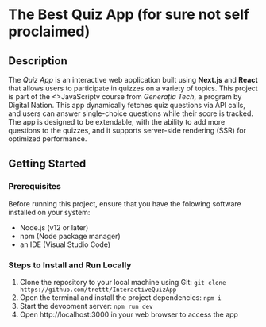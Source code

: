 # The Best Quiz App (for sure not self proclaimed)

## Description

   The <i>Quiz App</i> is an interactive web application built using <b>Next.js</b> and <b>React</b> that allows users to participate in quizzes on a variety of topics. This project is part of the <>JavaScriptv</b> course from <i>Generația Tech</i>, a program by Digital Nation. This app dynamically fetches quiz questions via API calls, and users can answer single-choice questions while their score is tracked. The app is designed to be extendable, with the ability to add more questions to the quizzes, and it supports server-side rendering (SSR) for optimized performance.

## Getting Started

### Prerequisites

Before running this project, ensure that you have the folowing software installed on your system:

- Node.js (v12 or later)
- npm (Node package manager)
- an IDE (Visual Studio Code)

### Steps to Install and Run Locally

1. Clone the repository to your local machine using Git:
   `git clone https://github.com/trettt/InteractiveQuizApp`
2. Open the terminal and install the project dependencies:
   `npm i`
3. Start the devopment server:
   `npm run dev`
4. Open http://localhost:3000 in your web browser to access the app
